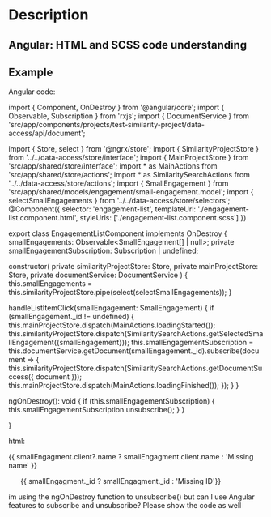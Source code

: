 # Description
## Angular: HTML and SCSS code understanding


## Example 
Angular code: 

import { Component, OnDestroy } from '@angular/core';
import { Observable, Subscription } from 'rxjs';
import { DocumentService } from 'src/app/components/projects/test-similarity-project/data-access/api/document';

import { Store, select } from '@ngrx/store';
import { SimilarityProjectStore } from '../../data-access/store/interface';
import { MainProjectStore } from 'src/app/shared/store/interface';
import * as MainActions from 'src/app/shared/store/actions';
import * as SimilaritySearchActions from '../../data-access/store/actions';
import { SmallEngagement } from 'src/app/shared/models/engagement/small-engagement.model';
import { selectSmallEngagements } from '../../data-access/store/selectors';
@Component({
  selector: 'engagement-list',
  templateUrl: './engagement-list.component.html',
  styleUrls: ['./engagement-list.component.scss']
})

export class EngagementListComponent implements OnDestroy {
  smallEngagements: Observable<SmallEngagement[] | null>;
  private smallEngagementSubscription: Subscription | undefined;

  constructor(
    private similarityProjectStore: Store<SimilarityProjectStore>,
    private mainProjectStore: Store<MainProjectStore>,
    private documentService: DocumentService
    ) {
      this.smallEngagements = this.similarityProjectStore.pipe(select(selectSmallEngagements));
  }

  handleListItemClick(smallEngagement: SmallEngagement) {
    if (smallEngagement._id != undefined) {
        this.mainProjectStore.dispatch(MainActions.loadingStarted());
        this.similarityProjectStore.dispatch(SimilaritySearchActions.getSelectedSmallEngagement({smallEngagement}));
        this.smallEngagementSubscription = this.documentService.getDocument(smallEngagement._id).subscribe(document => {
          this.similarityProjectStore.dispatch(SimilaritySearchActions.getDocumentSuccess({ document }));
          this.mainProjectStore.dispatch(MainActions.loadingFinished());
        });
    }
  }

  ngOnDestroy(): void {
    if (this.smallEngagementSubscription) {
      this.smallEngagementSubscription.unsubscribe();
    }
  }

}

html:

<div class="list-container">
  <ap-list [bordered]="true">
    <ap-list-item *ngFor="let smallEngagment of (smallEngagements | async)" [attr.role]="'option'" (click)="smallEngagment._id && handleListItemClick(smallEngagment)">
      <span class='primary-text'>{{ smallEngagment.client?.name ? smallEngagment.client.name : 'Missing name' }}</span>
    <ul ap-list-item-actions>
      <ap-list-item-action>
        <span class='secondary-text'>{{ smallEngagment._id ? smallEngagment._id : 'Missing ID'}}</span>
      </ap-list-item-action>
    </ul>
    </ap-list-item>
  </ap-list>
</div>


im using the ngOnDestroy function to unsubscribe() but can I use Angular features to subscribe and unsubscribe? Please show the code as well 
